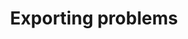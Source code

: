 ---
title: 'Exporting problems'
redirect_to:
  - 'https://discuss.pencil2d.org/t/exporting-problems/1286'
---
